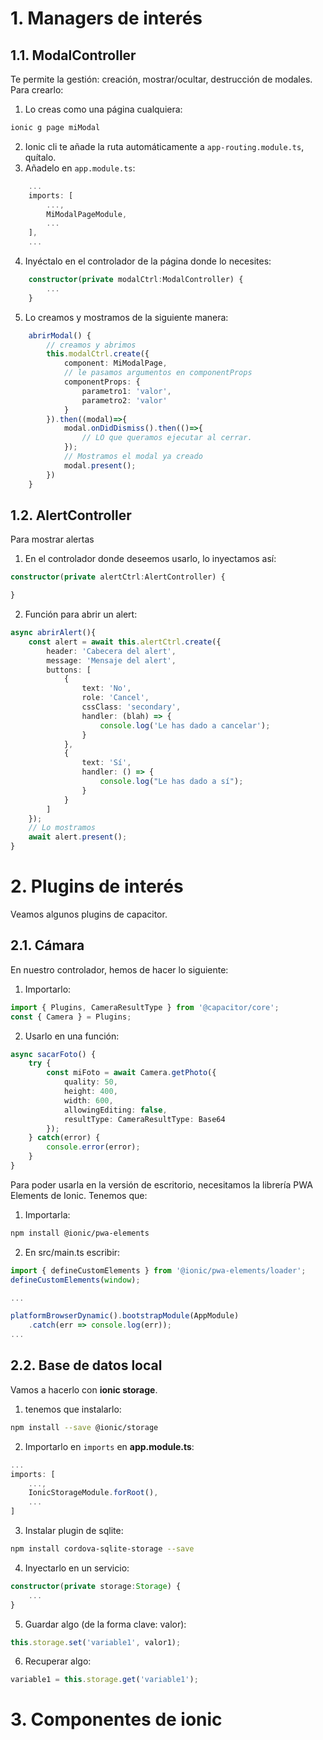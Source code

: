 
# 1. Managers de interés
## 1.1. ModalController
Te permite la gestión: creación, mostrar/ocultar, destrucción de modales.
Para crearlo:
1. Lo creas como una página cualquiera:
```bash
ionic g page miModal
```
2. Ionic cli te añade la ruta automáticamente a `app-routing.module.ts`, quítalo.
3. Añadelo en `app.module.ts`:
```typescript
    ...
    imports: [
        ...,
        MiModalPageModule,
        ...
    ],
    ...
```
4. Inyéctalo en el controlador de la página donde lo necesites:
```typescript
    constructor(private modalCtrl:ModalController) {
        ...
    }
```
5. Lo creamos y mostramos de la siguiente manera:
```typescript
    abrirModal() {
        // creamos y abrimos
        this.modalCtrl.create({
            component: MiModalPage,
            // le pasamos argumentos en componentProps
            componentProps: {
                parametro1: 'valor',
                parametro2: 'valor'
            }
        }).then((modal)=>{
            modal.onDidDismiss().then(()=>{
                // LO que queramos ejecutar al cerrar.
            });
            // Mostramos el modal ya creado
            modal.present();
        })
    }
```
## 1.2. AlertController
Para mostrar alertas
1. En el controlador donde deseemos usarlo, lo inyectamos así:
```typescript
constructor(private alertCtrl:AlertController) {

}
```

2. Función para abrir un alert:
```typescript
async abrirAlert(){
    const alert = await this.alertCtrl.create({
        header: 'Cabecera del alert',
        message: 'Mensaje del alert',
        buttons: [
            {
                text: 'No',
                role: 'Cancel',
                cssClass: 'secondary',
                handler: (blah) => {
                    console.log('Le has dado a cancelar');
                }
            },
            {
                text: 'Sí',
                handler: () => {
                    console.log("Le has dado a sí");
                }
            }
        ]
    });
    // Lo mostramos
    await alert.present();
}
```


# 2. Plugins de interés
Veamos algunos plugins de capacitor.
## 2.1. Cámara
En nuestro controlador, hemos de hacer lo siguiente:
1. Importarlo:
```typescript
import { Plugins, CameraResultType } from '@capacitor/core';
const { Camera } = Plugins;
```

2. Usarlo en una función:
```typescript
async sacarFoto() {
    try {
        const miFoto = await Camera.getPhoto({
            quality: 50,
            height: 400,
            width: 600,
            allowingEditing: false,
            resultType: CameraResultType: Base64
        });
    } catch(error) {
        console.error(error);
    }
}
```

Para poder usarla en la versión de escritorio, necesitamos la librería PWA Elements de Ionic. Tenemos que:
1. Importarla:
```bash
npm install @ionic/pwa-elements
```

2. En src/main.ts escribir:
```typescript
import { defineCustomElements } from '@ionic/pwa-elements/loader';
defineCustomElements(window);

...

platformBrowserDynamic().bootstrapModule(AppModule)
    .catch(err => console.log(err));
...
```

## 2.2. Base de datos local
Vamos a hacerlo con **ionic storage**. 
1. tenemos que instalarlo:
```bash
npm install --save @ionic/storage
```
2. Importarlo en `imports` en **app.module.ts**:
```typescript
...
imports: [
    ...,
    IonicStorageModule.forRoot(),
    ...
]
```
3. Instalar plugin de sqlite:
```bash
npm install cordova-sqlite-storage --save
```

4. Inyectarlo en un servicio:
```typescript
constructor(private storage:Storage) {
    ...
}
```

5. Guardar algo (de la forma clave: valor):
```typescript
this.storage.set('variable1', valor1);
```

6. Recuperar algo:
```typescript
variable1 = this.storage.get('variable1');
```


# 3. Componentes de ionic
